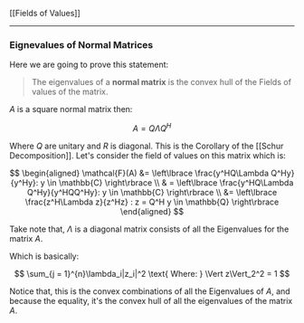 [[Fields of Values]]

---
### **Eignevalues of Normal Matrices**

Here we are going to prove this statement: 

> The eigenvalues of a **normal matrix** is the convex hull of the Fields of values of the matrix. 


$A$ is a square normal matrix then: 

$$
A = Q\Lambda Q^H 
$$

Where $Q$ are unitary and $R$ is diagonal. This is the Corollary of the [[Schur Decomposition]]. Let's consider the field of values on this matrix which is: 

$$
\begin{aligned}
    \mathcal{F}(A) &=  \left\lbrace
        \frac{y^HQ\Lambda Q^Hy}{y^Hy}: y \in \mathbb{C}
    \right\rbrace
    \\
    & =  \left\lbrace
        \frac{y^HQ\Lambda Q^Hy}{y^HQQ^Hy}: y \in \mathbb{C}
    \right\rbrace
    \\
    &= \left\lbrace
        \frac{z^H\Lambda z}{z^Hz} : z = Q^H y \in \mathbb{Q}
    \right\rbrace
\end{aligned}
$$

Take note that, $\Lambda$  is a diagonal matrix consists of all the Eigenvalues for the matrix $A$. 

Which is basically: 

$$
\sum_{j = 1}^{n}\lambda_i|z_i|^2 \text{ Where: } \Vert z\Vert_2^2 = 1
$$

Notice that, this is the convex combinations of all the Eigenvalues of $A$, and because the equality, it's the convex hull of all the eigenvalues of the matrix $A$. 


